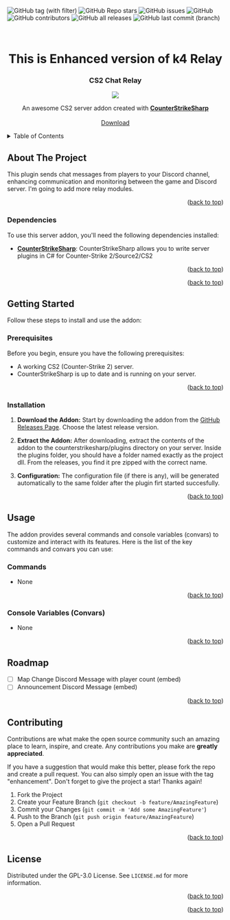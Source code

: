 <a name="readme-top"></a>

![GitHub tag (with filter)](https://img.shields.io/github/v/tag/K4ryuu/CS2_ChatRelay?style=for-the-badge&label=Version)
![GitHub Repo stars](https://img.shields.io/github/stars/K4ryuu/CS2_ChatRelay?style=for-the-badge)
![GitHub issues](https://img.shields.io/github/issues/K4ryuu/CS2_ChatRelay?style=for-the-badge)
![GitHub](https://img.shields.io/github/license/K4ryuu/CS2_ChatRelay?style=for-the-badge)
![GitHub contributors](https://img.shields.io/github/contributors/K4ryuu/CS2_ChatRelay?style=for-the-badge)
![GitHub all releases](https://img.shields.io/github/downloads/K4ryuu/CS2_ChatRelay/total?style=for-the-badge)
![GitHub last commit (branch)](https://img.shields.io/github/last-commit/K4ryuu/CS2_ChatRelay/dev?style=for-the-badge)

<!-- PROJECT LOGO -->
<br />
<div align="center">
  <h1 align="center">This is Enhanced version of k4 Relay</h1>
  <h3 align="center">CS2 Chat Relay</h3>
  <img src="https://github.com/hobsRKM/CS2_DiscordRelayEnhanced/assets/11420858/86c487d0-55fc-4e3f-834c-5639bccf0f32"/>
  <p align="center">
    An awesome CS2 server addon created with <a href="https://github.com/roflmuffin/CounterStrikeSharp"><strong>CounterStrikeSharp</strong></a>
    <br />
    <br />
    <a href="[https://github.com/K4ryuu/CS2_ChatRelay/releases](https://github.com/hobsRKM/CS2_DiscordRelayEnhanced/releases)">Download</a>
  
  </p>
</div>

<!-- TABLE OF CONTENTS -->
<details>
  <summary>Table of Contents</summary>
  <ol>
    <li>
      <a href="#about-the-project">About The Project</a>
      <ul>
        <li><a href="#dependencies">Dependencies</a></li>
        <li><a href="#support-my-work">Support My Work</a></li>
      </ul>
    </li>
    <li>
      <a href="#getting-started">Getting Started</a>
      <ul>
        <li><a href="#prerequisites">Prerequisites</a></li>
        <li><a href="#installation">Installation</a></li>
      </ul>
    </li>
    <li>
        <a href="#usage">Usage</a>
        <ul>
            <li><a href="#commands">Commands</a></li>
            <li><a href="#console-variables-(convars)">ConVars</a></li>
      </ul>
    </li>
    <li><a href="#roadmap">Roadmap</a></li>
    <li><a href="#contributing">Contributing</a></li>
    <li><a href="#license">License</a></li>
    <li><a href="#contact">Contact</a></li>
  </ol>
</details>

<!-- ABOUT THE PROJECT -->

## About The Project

This plugin sends chat messages from players to your Discord channel, enhancing communication and monitoring between the game and Discord server. I'm going to add more relay modules.

<p align="right">(<a href="#readme-top">back to top</a>)</p>

### Dependencies

To use this server addon, you'll need the following dependencies installed:

- [**CounterStrikeSharp**](https://github.com/roflmuffin/CounterStrikeSharp/actions/workflows/cmake-single-platform.yml): CounterStrikeSharp allows you to write server plugins in C# for Counter-Strike 2/Source2/CS2

<p align="right">(<a href="#readme-top">back to top</a>)</p>


<p align="right">(<a href="#readme-top">back to top</a>)</p>

<!-- GETTING STARTED -->

## Getting Started

Follow these steps to install and use the addon:

### Prerequisites

Before you begin, ensure you have the following prerequisites:

- A working CS2 (Counter-Strike 2) server.
- CounterStrikeSharp is up to date and is running on your server.

<p align="right">(<a href="#readme-top">back to top</a>)</p>

### Installation

1. **Download the Addon:** Start by downloading the addon from the [GitHub Releases Page](https://github.com/K4ryuu/CS2_ChatRelay/releases). Choose the latest release version.

2. **Extract the Addon:** After downloading, extract the contents of the addon to the counterstrikesharp/plugins directory on your server. Inside the plugins folder, you should have a folder named exactly as the project dll. From the releases, you find it pre zipped with the correct name.

3. **Configuration:** The configuration file (if there is any), will be generated automatically to the same folder after the plugin firt started succesfully.

<p align="right">(<a href="#readme-top">back to top</a>)</p>

<!-- USAGE EXAMPLES -->

## Usage

The addon provides several commands and console variables (convars) to customize and interact with its features. Here is the list of the key commands and convars you can use:

### Commands

- None

<p align="right">(<a href="#readme-top">back to top</a>)</p>

### Console Variables (Convars)

- None

<p align="right">(<a href="#readme-top">back to top</a>)</p>

<!-- ROADMAP -->

## Roadmap

- [ ] Map Change Discord Message with player count (embed)
- [ ] Announcement Discord Message (embed)

<p align="right">(<a href="#readme-top">back to top</a>)</p>

<!-- CONTRIBUTING -->

## Contributing

Contributions are what make the open source community such an amazing place to learn, inspire, and create. Any contributions you make are **greatly appreciated**.

If you have a suggestion that would make this better, please fork the repo and create a pull request. You can also simply open an issue with the tag "enhancement".
Don't forget to give the project a star! Thanks again!

1. Fork the Project
2. Create your Feature Branch (`git checkout -b feature/AmazingFeature`)
3. Commit your Changes (`git commit -m 'Add some AmazingFeature'`)
4. Push to the Branch (`git push origin feature/AmazingFeature`)
5. Open a Pull Request

<p align="right">(<a href="#readme-top">back to top</a>)</p>

<!-- LICENSE -->

## License

Distributed under the GPL-3.0 License. See `LICENSE.md` for more information.

<p align="right">(<a href="#readme-top">back to top</a>)</p>

<!-- CONTACT -->


<p align="right">(<a href="#readme-top">back to top</a>)</p>
